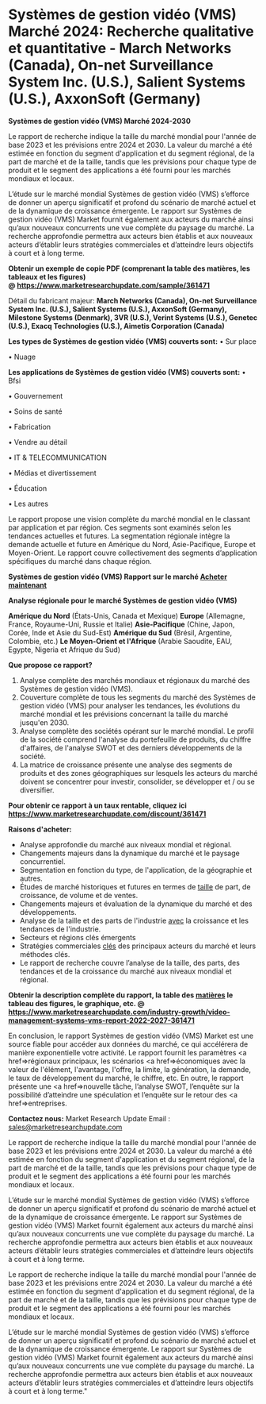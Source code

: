 # Systèmes de gestion vidéo (VMS) Marché 2024: Recherche qualitative et quantitative - March Networks (Canada), On-net Surveillance System Inc. (U.S.), Salient Systems (U.S.), AxxonSoft (Germany)

<strong>Systèmes de gestion vidéo (VMS) Marché 2024-2030</strong>

Le rapport de recherche indique la taille du marché mondial pour l'année de base 2023 et les prévisions entre 2024 et 2030. La valeur du marché a été estimée en fonction du segment d'application et du segment régional, de la part de marché et de la taille, tandis que les prévisions pour chaque type de produit et le segment des applications a été fourni pour les marchés mondiaux et locaux.

L’étude sur le marché mondial Systèmes de gestion vidéo (VMS) s’efforce de donner un aperçu significatif et profond du scénario de marché actuel et de la dynamique de croissance émergente. Le rapport sur Systèmes de gestion vidéo (VMS) Market fournit également aux acteurs du marché ainsi qu’aux nouveaux concurrents une vue complète du paysage du marché. La recherche approfondie permettra aux acteurs bien établis et aux nouveaux acteurs d’établir leurs stratégies commerciales et d’atteindre leurs objectifs à court et à long terme.

<strong><b>Obtenir un exemple de copie PDF (comprenant la table des matières, les tableaux et les figures) @ </b></strong><strong><a href=http://www.marketresearchupdate.com/sample/361471>https://www.marketresearchupdate.com/sample/361471</a></strong></u></a></strong>

Détail du fabricant majeur:
<strong>March Networks (Canada), On-net Surveillance System Inc. (U.S.), Salient Systems (U.S.), AxxonSoft (Germany), Milestone Systems (Denmark), 3VR (U.S.), Verint Systems (U.S.), Genetec (U.S.), Exacq Technologies (U.S.), Aimetis Corporation (Canada)</strong>

<strong>Les types de Systèmes de gestion vidéo (VMS) couverts sont:</strong>
• Sur place

• Nuage

<strong>Les applications de Systèmes de gestion vidéo (VMS) couverts sont:</strong>
• Bfsi

• Gouvernement

• Soins de santé

• Fabrication

• Vendre au détail

• IT & TELECOMMUNICATION

• Médias et divertissement

• Éducation

• Les autres

Le rapport propose une vision complète du marché mondial en le classant par application et par région. Ces segments sont examinés selon les tendances actuelles et futures. La segmentation régionale intègre la demande actuelle et future en Amérique du Nord, Asie-Pacifique, Europe et Moyen-Orient. Le rapport couvre collectivement des segments d’application spécifiques du marché dans chaque région.

<strong>Systèmes de gestion vidéo (VMS) Rapport sur le marché <a href=https://www.marketresearchupdate.com/buynow/361471> Acheter maintenant </a></strong></a></strong>

<strong>Analyse régionale pour le marché Systèmes de gestion vidéo (VMS)</strong>

<strong>Amérique du Nord</strong> (États-Unis, Canada et Mexique)
<strong>Europe</strong> (Allemagne, France, Royaume-Uni, Russie et Italie)
<strong>Asie-Pacifique</strong> (Chine, Japon, Corée, Inde et Asie du Sud-Est)
<strong>Amérique du Sud</strong> (Brésil, Argentine, Colombie, etc.)
<strong>Le Moyen-Orient et l'Afrique</strong> (Arabie Saoudite, EAU, Egypte, Nigeria et Afrique du Sud)

<strong>Que propose ce rapport?</strong>

1) Analyse complète des marchés mondiaux et régionaux du marché des Systèmes de gestion vidéo (VMS).
2) Couverture complète de tous les segments du marché des Systèmes de gestion vidéo (VMS) pour analyser les tendances, les évolutions du marché mondial et les prévisions concernant la taille du marché jusqu'en 2030.
3) Analyse complète des sociétés opérant sur le marché mondial. Le profil de la société comprend l'analyse du portefeuille de produits, du chiffre d'affaires, de l'analyse SWOT et des derniers développements de la société.
4) La matrice de croissance présente une analyse des segments de produits et des zones géographiques sur lesquels les acteurs du marché doivent se concentrer pour investir, consolider, se développer et / ou se diversifier.

<strong>Pour obtenir ce rapport à un taux rentable, cliquez ici</strong>
<strong><a href=https://www.marketresearchupdate.com/discount/361471>https://www.marketresearchupdate.com/discount/361471</a></strong></b></u></strong></a>

<strong>Raisons d'acheter:</strong>
<ul>
  <li>Analyse approfondie du marché aux niveaux mondial et régional.</li>
  <li>Changements majeurs dans la dynamique du marché et le paysage concurrentiel.</li>
  <li>Segmentation en fonction du type, de l'application, de la géographie et autres.</li>
  <li>Études de marché historiques et futures en termes de <a href=>taille</a> de part, de croissance, de volume et de ventes.</li>
  <li>Changements majeurs et évaluation de la dynamique du marché et des développements.</li>
  <li>Analyse de la taille et des parts de l'industrie <a href=>avec</a> la croissance et les tendances de l'industrie.</li>
  <li>Secteurs et régions clés émergents</li>
  <li>Stratégies commerciales <a href=>clés</a> des principaux acteurs du marché et leurs méthodes clés.</li>
  <li>Le rapport de recherche couvre l’analyse de la taille, des parts, des tendances et de la croissance du marché aux niveaux mondial et régional.</li>
</ul>
<strong><b>Obtenir la description complète du rapport, la table des <a href=>matières</a> le tableau des figures, le graphique, etc. @ </b></strong> <strong><a href=https://www.marketresearchupdate.com/industry-growth/video-management-systems-vms-report-2022-2027-361471>https://www.marketresearchupdate.com/industry-growth/video-management-systems-vms-report-2022-2027-361471</a></strong></a></strong>

En conclusion, le rapport Systèmes de gestion vidéo (VMS) Market est une source fiable pour accéder aux données du marché, ce qui accélérera de manière exponentielle votre activité. Le rapport fournit les paramètres <a href=>régionaux</a> principaux, les scénarios <a href=>économiques</a> avec la valeur de l'élément, l'avantage, l'offre, la limite, la génération, la demande, le taux de développement du marché, le chiffre, etc. En outre, le rapport présente une <a href=>nouvelle</a> tâche, l’analyse SWOT, l’enquête sur la possibilité d’atteindre une spéculation et l’enquête sur le retour des <a href=>entreprises.</a>

<strong>Contactez nous:</strong>
Market Research Update
Email : sales@marketresearchupdate.com

Le rapport de recherche indique la taille du marché mondial pour l'année de base 2023 et les prévisions entre 2024 et 2030. La valeur du marché a été estimée en fonction du segment d'application et du segment régional, de la part de marché et de la taille, tandis que les prévisions pour chaque type de produit et le segment des applications a été fourni pour les marchés mondiaux et locaux.

L’étude sur le marché mondial Systèmes de gestion vidéo (VMS) s’efforce de donner un aperçu significatif et profond du scénario de marché actuel et de la dynamique de croissance émergente. Le rapport sur Systèmes de gestion vidéo (VMS) Market fournit également aux acteurs du marché ainsi qu’aux nouveaux concurrents une vue complète du paysage du marché. La recherche approfondie permettra aux acteurs bien établis et aux nouveaux acteurs d’établir leurs stratégies commerciales et d’atteindre leurs objectifs à court et à long terme.

Le rapport de recherche indique la taille du marché mondial pour l'année de base 2023 et les prévisions entre 2024 et 2030. La valeur du marché a été estimée en fonction du segment d'application et du segment régional, de la part de marché et de la taille, tandis que les prévisions pour chaque type de produit et le segment des applications a été fourni pour les marchés mondiaux et locaux.

L’étude sur le marché mondial Systèmes de gestion vidéo (VMS) s’efforce de donner un aperçu significatif et profond du scénario de marché actuel et de la dynamique de croissance émergente. Le rapport sur Systèmes de gestion vidéo (VMS) Market fournit également aux acteurs du marché ainsi qu’aux nouveaux concurrents une vue complète du paysage du marché. La recherche approfondie permettra aux acteurs bien établis et aux nouveaux acteurs d’établir leurs stratégies commerciales et d’atteindre leurs objectifs à court et à long terme."
